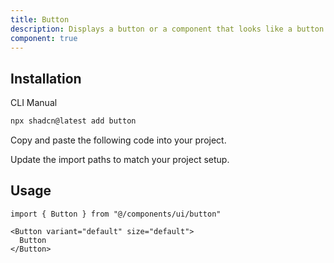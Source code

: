 ```yaml
---
title: Button
description: Displays a button or a component that looks like a button.
component: true
---
```


<ComponentPreview
  name="button-demo"
  title="A button with different variants and sizes."
  description="A button with different variants and sizes."
/>

## Installation

<CodeTabs>

<TabsList>
  <TabsTrigger value="cli">CLI</TabsTrigger>
  <TabsTrigger value="manual">Manual</TabsTrigger>
</TabsList>
<TabsContent value="cli">

```bash
npx shadcn@latest add button
```

</TabsContent>

<TabsContent value="manual">

<Steps>

<Step>Copy and paste the following code into your project.</Step>

<ComponentSource name="button" title="components/ui/button.tsx" />

<Step>Update the import paths to match your project setup.</Step>

</Steps>

</TabsContent>

</CodeTabs>

## Usage

```tsx showLineNumbers
import { Button } from "@/components/ui/button"
```

```tsx showLineNumbers
<Button variant="default" size="default">
  Button
</Button>
```
